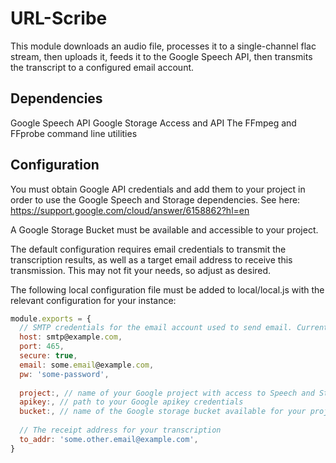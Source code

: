 # URL-Scribe

This module downloads an audio file, processes it to a single-channel flac stream, then uploads it, feeds it to the Google Speech API, then transmits the transcript to a configured email account.

## Dependencies

Google Speech API
Google Storage Access and API
The FFmpeg and FFprobe command line utilities

## Configuration
You must obtain Google API credentials and add them to your project in order to use the Google Speech and Storage dependencies.
See here:
https://support.google.com/cloud/answer/6158862?hl=en

A Google Storage Bucket must be available and accessible to your project.

The default configuration requires email credentials to transmit the transcription results, as well as a target email address to receive this transmission. This may not fit your needs, so adjust as desired.

The following local configuration file must be added to local/local.js with the relevant configuration for your instance:

```javascript
module.exports = {
  // SMTP credentials for the email account used to send email. Currently filled with fake example values.
  host: smtp@example.com,
  port: 465,
  secure: true,
  email: some.email@example.com,
  pw: 'some-password',
  
  project:, // name of your Google project with access to Speech and Storage apis
  apikey:, // path to your Google apikey credentials
  bucket:, // name of the Google storage bucket available for your project.
  
  // The receipt address for your transcription
  to_addr: 'some.other.email@example.com',
}
```
